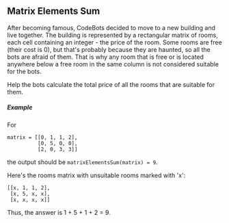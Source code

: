 Matrix Elements Sum
-----

After becoming famous, CodeBots decided to move to a new building and live together. The building is represented by a rectangular matrix of rooms, each cell containing an integer - the price of the room. Some rooms are free (their cost is 0), but that's probably because they are haunted, so all the bots are afraid of them. That is why any room that is free or is located anywhere below a free room in the same column is not considered suitable for the bots.

Help the bots calculate the total price of all the rooms that are suitable for them.

##### Example

For

    matrix = [[0, 1, 1, 2],
              [0, 5, 0, 0],
              [2, 0, 3, 3]]
          
the output should be `matrixElementsSum(matrix) = 9`.

Here's the rooms matrix with unsuitable rooms marked with 'x':

    [[x, 1, 1, 2],
     [x, 5, x, x],
     [x, x, x, x]]
 
Thus, the answer is 1 + 5 + 1 + 2 = 9.
